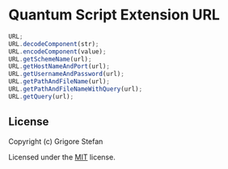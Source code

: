 # Quantum Script Extension URL

```javascript
URL;
URL.decodeComponent(str);
URL.encodeComponent(value);
URL.getSchemeName(url);
URL.getHostNameAndPort(url);
URL.getUsernameAndPassword(url);
URL.getPathAndFileName(url);
URL.getPathAndFileNameWithQuery(url);
URL.getQuery(url);
```

## License

Copyright (c) Grigore Stefan

Licensed under the [MIT](LICENSE) license.
